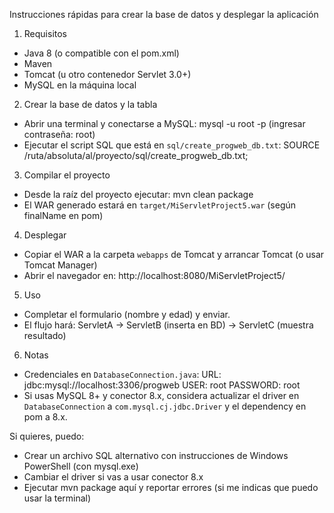 Instrucciones rápidas para crear la base de datos y desplegar la aplicación

1) Requisitos
- Java 8 (o compatible con el pom.xml)
- Maven
- Tomcat (u otro contenedor Servlet 3.0+)
- MySQL en la máquina local

2) Crear la base de datos y la tabla
- Abrir una terminal y conectarse a MySQL:
  mysql -u root -p
  (ingresar contraseña: root)
- Ejecutar el script SQL que está en `sql/create_progweb_db.txt`:
  SOURCE /ruta/absoluta/al/proyecto/sql/create_progweb_db.txt;

3) Compilar el proyecto
- Desde la raíz del proyecto ejecutar:
  mvn clean package
- El WAR generado estará en `target/MiServletProject5.war` (según finalName en pom)

4) Desplegar
- Copiar el WAR a la carpeta `webapps` de Tomcat y arrancar Tomcat (o usar Tomcat Manager)
- Abrir el navegador en:
  http://localhost:8080/MiServletProject5/

5) Uso
- Completar el formulario (nombre y edad) y enviar.
- El flujo hará: ServletA -> ServletB (inserta en BD) -> ServletC (muestra resultado)

6) Notas
- Credenciales en `DatabaseConnection.java`:
  URL: jdbc:mysql://localhost:3306/progweb
  USER: root
  PASSWORD: root
- Si usas MySQL 8+ y conector 8.x, considera actualizar el driver en `DatabaseConnection` a `com.mysql.cj.jdbc.Driver` y el dependency en pom a 8.x.

Si quieres, puedo:
- Crear un archivo SQL alternativo con instrucciones de Windows PowerShell (con mysql.exe)
- Cambiar el driver si vas a usar conector 8.x
- Ejecutar mvn package aquí y reportar errores (si me indicas que puedo usar la terminal)
